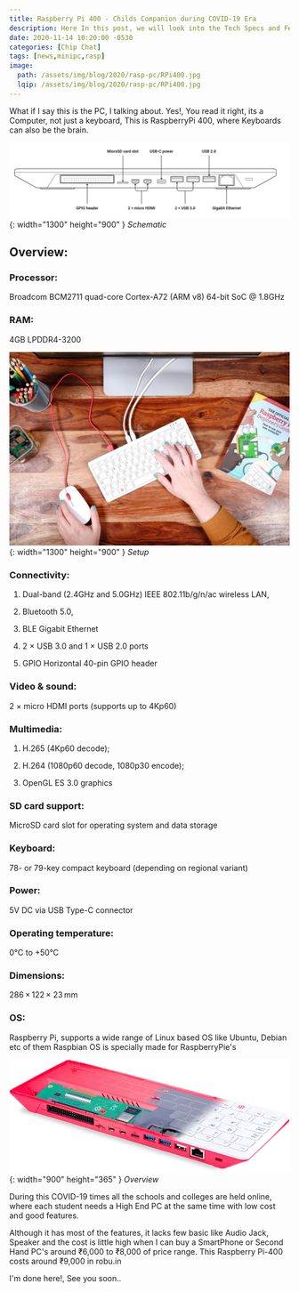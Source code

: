 ```yaml
---
title: Raspberry Pi 400 - Childs Companion during COVID-19 Era
description: Here In this post, we will look into the Tech Specs and Features of RaspberryPi 400.
date: 2020-11-14 10:20:00 -0530
categories: [Chip Chat]
tags: [news,minipc,rasp]
image:
  path: /assets/img/blog/2020/rasp-pc/RPi400.jpg
  lqip: /assets/img/blog/2020/rasp-pc/RPi400.jpg
---
```


What if I say this is the PC, I talking about. Yes!, You read it right, its a Computer, not just a keyboard, This is RaspberryPi 400, where Keyboards can also be the brain. 

![Schematic](assets/img/blog/2020/rasp-pc/schematic.jpg){: width="1300" height="900" }
_Schematic_


## Overview:

### Processor: 

  Broadcom BCM2711 quad-core Cortex-A72 (ARM v8) 64-bit SoC @ 1.8GHz 


### RAM: 

  4GB LPDDR4-3200 

![Setup](assets/img/blog/2020/rasp-pc/setup.jpg){: width="1300" height="900" }
_Setup_

### Connectivity: 


1. Dual-band (2.4GHz and 5.0GHz) IEEE 802.11b/g/n/ac wireless LAN, 

1. Bluetooth 5.0, 

1. BLE Gigabit Ethernet

1. 2 × USB 3.0 and 1 × USB 2.0 ports

1. GPIO Horizontal 40-pin GPIO header 


### Video & sound: 

  2 × micro HDMI ports (supports up to 4Kp60) 


### Multimedia:

1. H.265 (4Kp60 decode); 

1. H.264 (1080p60 decode, 1080p30 encode); 

1. OpenGL ES 3.0 graphics 


### SD card support:

  MicroSD card slot for operating system and data storage 


### Keyboard: 

  78- or 79-key compact keyboard (depending on regional variant)  


### Power:

  5V DC via USB Type-C connector 


### Operating temperature:

  0°C to +50°C 


### Dimensions:

  286 × 122 × 23 mm


### OS:

  Raspberry Pi, supports a wide range of Linux based OS like Ubuntu, Debian etc of them Raspbian OS is specially made for RaspberryPie's

![Overview](assets/img/blog/2020/rasp-pc/overview.png){: width="900" height="365" }
_Overview_

During this COVID-19 times all the schools and colleges are held online, where each student needs a High End PC at the same time with low cost and good features.


Although it has most of the features, it lacks few basic like Audio Jack, Speaker and the cost is little high when I can buy a SmartPhone or Second Hand PC's around ₹6,000 to ₹8,000 of price range. This Raspberry Pi-400 costs around ₹9,000 in robu.in


I'm done here!, See you soon..